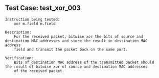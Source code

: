 Test Case: test_xor_003
-----------------------

    Instruction being tested:
        xor m.field m.field

    Description:
        For the received packet, bitwise xor the bits of source and destination MAC addresses and store the result in destination MAC address
        field and transmit the packet back on the same port.

    Verification:
        Bits of destination MAC address of the transmitted packet should the result of bitwise xor of source and destination MAC addresses
        of the received packet.
